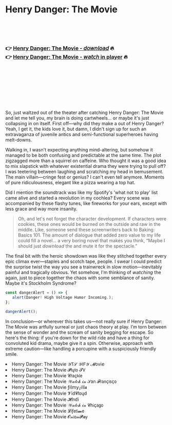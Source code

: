 <h1>Henry Danger: The Movie</h1>

<br><br><br>

<h3>👉 <a href="https://Davids-ticdamepea1983.github.io/vwsislqayr/">Henry Danger: The Movie - 𝘥𝘰𝘸𝘯𝘭𝘰𝘢𝘥</a> 🔥<br>
👉 <a href="https://Davids-ticdamepea1983.github.io/vwsislqayr/">Henry Danger: The Movie - 𝘸𝘢𝘵𝘤𝘩 in player</a> 🔥
</h3>



<br><br><br><br><br><br><br>


So, just waltzed out of the theater after catching Henry Danger: The Movie and let me tell you, my brain is doing cartwheels... or maybe it's just collapsing in on itself. First off—why did they make a   out of Henry Danger? Yeah, I get it, the kids love it, but damn, I didn't sign up for such an extravaganza of juvenile antics and semi-functional superheroes having melt-downs.

Walking in, I wasn't expecting anything mind-altering, but somehow it managed to be both confusing and predictable at the same time. The plot zigzagged more than a squirrel on caffeine. Who thought it was a good idea to mix slapstick with whatever existential drama they were trying to pull off? I was teetering between laughing and scratching my head in bemusement. The main villain—cringe fest or genius? I can't even tell anymore. Moments of pure ridiculousness, elegant like a pizza wearing a top hat.

Did I mention the soundtrack was like my Spotify's 'what not to play' list came alive and started a revolution in my cochlea? Every scene was accompanied by these flashy tunes, like fireworks for your ears, except with less grace and way more insanity.

> Oh, and let's not forget the character development. If characters were cookies, these ones would be burned on the outside and raw in the middle. Like, someone send these screenwriters back to Baking: Basics 101. The amount of dialogue that added zero value to my life could fill a novel... a very boring novel that makes you think, “Maybe I should just 𝘥𝘰𝘸𝘯𝘭𝘰𝘢𝘥 the   and mute it for the spectacle.”

The final bit with the heroic showdown was like they stitched together every epic   climax ever—staples and scotch tape, people. I swear I could predict the surprise twist the way you see a trainwreck in slow motion—inevitably painful and tragically obvious. Yet somehow, I'm thinking of 𝘸𝘢𝘵𝘤𝘩𝘪𝘯𝘨 the   again, just to piece together the chaos with some semblance of sanity. Maybe it's Stockholm Syndrome?

```javascript
const dangerAlert = () => {
   alert(Danger! High Voltage Humor Incoming.);
};

dangerAlert();
```

In conclusion—or wherever this takes us—not really sure if Henry Danger: The Movie was artfully surreal or just chaos theory at play. I’m torn between the sense of wonder and the scream of sanity begging for escape. So here's the thing: if you're down for the wild ride and have a thing for convoluted kid drama, maybe give it a spin. Otherwise, approach with extreme caution—like handling a porcupine with a suspiciously friendly smile.

<li>Henry Danger: The Movie 𝒴𝖳𝒮 𝒴𝖨𝖥𝒴 𝓜𝗈ν𝗂𝖾</li>
<li>Henry Danger: The Movie 𝓟𝗅ų𝗍𝗈 𝓣𝖵</li>
<li>Henry Danger: The Movie 𝓒𝗋𝖺ç𝗄𝗅𝖾</li>
<li>Henry Danger: The Movie 𝒲𝒶𝓉𝒸𝒽 𝒾𝓃 𝒮𝖺𝗇 𝓕𝗋𝖺𝗇ç𝗂𝗌ç𝗈</li>
<li>Henry Danger: The Movie ƒ𝗂𝗅𝗆𝗒𝓏𝗂𝗅𝗅𝖆</li>
<li>Henry Danger: The Movie 𝓥𝗂ԁ𝓒𝗅𝗈ųԁ</li>
<li>Henry Danger: The Movie 𝓗𝗂𝗇ԁ𝗂</li>
<li>Henry Danger: The Movie 𝒲𝒶𝓉𝒸𝒽 𝒾𝓃 𝓒𝗁𝗂ç𝖺𝗀𝗈</li>
<li>Henry Danger: The Movie 𝓛𝗂ƒ𝖾𝗍𝗂𝓶𝖾</li>
<li>Henry Danger: The Movie 𝓞𝓃𝗂𝗈𝓃𝓟𝗅𝖆𝗒</li>
